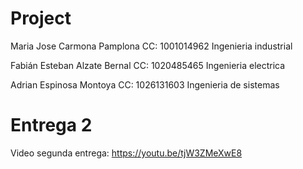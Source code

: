 # Project

Maria Jose Carmona Pamplona CC: 1001014962 Ingenieria industrial

Fabián Esteban Alzate Bernal CC: 1020485465 Ingenieria electrica

Adrian Espinosa Montoya CC: 1026131603 Ingenieria de sistemas

# Entrega 2
Video segunda entrega: https://youtu.be/tjW3ZMeXwE8
